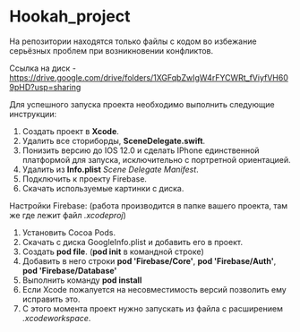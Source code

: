 # Hookah_project

На репозитории находятся только файлы с кодом во избежание серьёзных проблем при возникновении конфликтов.

Ссылка на диск - https://drive.google.com/drive/folders/1XGFqbZwIgW4rFYCWRt_fViyfVH609pHD?usp=sharing

Для успешного запуска проекта необходимо выполнить следующие инструкции:
1. Создать проект в <b>Xcode</b>.
2. Удалить все сториборды, <b>SceneDelegate.swift</b>.
3. Понизить версию до IOS 12.0 и сделать IPhone единственной платформой для запуска, исключительно с портретной ориентацией.
4. Удалить из <b>Info.plist</b> <em>Scene Delegate Manifest</em>.
5. Подключить к проекту Firebase.
6. Скачать используемые картинки с диска.

Настройки Firebase: (работа производится в папке вашего проекта, там же где лежит файл <em>.xcodeproj</em>)
1. Установить Cocoa Pods.
2. Скачать с диска GoogleInfo.plist и добавить его в проект.
3. Создать <b>pod file</b>. (<b>pod init</b> в командной строке)
4. Добавить в него строки <b>pod 'Firebase/Core'</b>, <b>pod 'Firebase/Auth'</b>, <b>pod 'Firebase/Database'</b>
5. Выполнить команду <b>pod install</b>
6. Если Xcode пожалуется на несовместимость версий позволить ему исправить это.
7. С этого момента проект нужно запускать из файла с расширением <em>.xcodeworkspace</em>.
